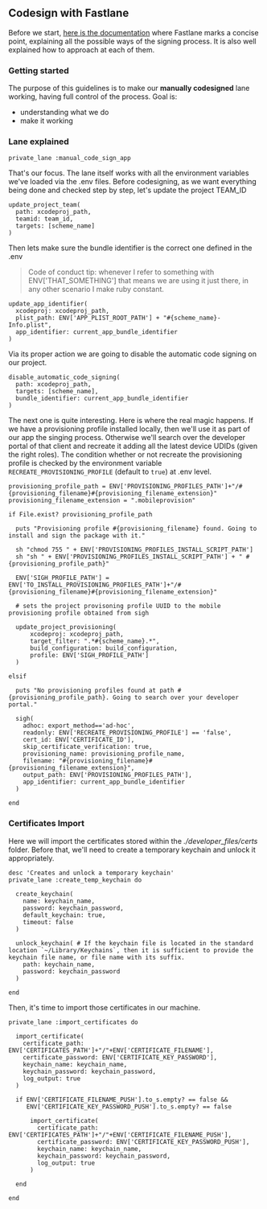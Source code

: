 ## Codesign with Fastlane

Before we start, [here is the documentation](https://docs.fastlane.tools/codesigning/getting-started/#codesigning-concepts) where Fastlane marks a concise point, explaining all the possible ways of the signing process. It is also well explained how to approach at each of them.

### Getting started

The purpose of this guidelines is to make our **manually codesigned** lane working, having full control of the process.
Goal is:

- understanding what we do
- make it working

### Lane explained

```
private_lane :manual_code_sign_app
```

That's our focus.
The lane itself works with all the environment variables we've loaded via the .env files.
Before codesigning, as we want everything being done and checked step by step, let's update the project TEAM_ID

```
update_project_team(
  path: xcodeproj_path,
  teamid: team_id,
  targets: [scheme_name]
)
```

Then lets make sure the bundle identifier is the correct one defined in the .env

> Code of conduct tip: whenever I refer to something with ENV['THAT_SOMETHING'] that means we are using it just there, in any other scenario I make ruby constant.

```
update_app_identifier(
  xcodeproj: xcodeproj_path,
  plist_path: ENV['APP_PLIST_ROOT_PATH'] + "#{scheme_name}-Info.plist",
  app_identifier: current_app_bundle_identifier
)
```

Via its proper action we are going to disable the automatic code signing on our project.

```
disable_automatic_code_signing(
  path: xcodeproj_path,
  targets: [scheme_name],
  bundle_identifier: current_app_bundle_identifier
)
```

The next one is quite interesting. Here is where the real magic happens.
If we have a provisioning profile installed locally, then we'll use it as part of our app the singing process.
Otherwise we'll search over the developer portal of that client and recreate it adding all the latest device UDIDs (given the right roles).
The condition whether or not recreate the provisioning profile is checked by the environment variable `RECREATE_PROVISIONING_PROFILE` (default to `true`) at .env level.

```
provisioning_profile_path = ENV['PROVISIONING_PROFILES_PATH']+"/#{provisioning_filename}#{provisioning_filename_extension}"
provisioning_filename_extension = ".mobileprovision"

if File.exist? provisioning_profile_path

  puts "Provisioning profile #{provisioning_filename} found. Going to install and sign the package with it."

  sh "chmod 755 " + ENV['PROVISIONING_PROFILES_INSTALL_SCRIPT_PATH']
  sh "sh " + ENV['PROVISIONING_PROFILES_INSTALL_SCRIPT_PATH'] + " #{provisioning_profile_path}"

  ENV['SIGH_PROFILE_PATH'] = ENV['TO_INSTALL_PROVISIONING_PROFILES_PATH']+"/#{provisioning_filename}#{provisioning_filename_extension}"

  # sets the project provisoning profile UUID to the mobile provisioning profile obtained from sigh

  update_project_provisioning(
      xcodeproj: xcodeproj_path,
      target_filter: ".*#{scheme_name}.*",
      build_configuration: build_configuration,
      profile: ENV['SIGH_PROFILE_PATH']
  )

elsif

  puts "No provisioning profiles found at path #{provisioning_profile_path}. Going to search over your developer portal."

  sigh(
    adhoc: export_method=='ad-hoc',
    readonly: ENV['RECREATE_PROVISIONING_PROFILE'] == 'false',
    cert_id: ENV['CERTIFICATE_ID'],
    skip_certificate_verification: true,
    provisioning_name: provisioning_profile_name,
    filename: "#{provisioning_filename}#{provisioning_filename_extension}",
    output_path: ENV['PROVISIONING_PROFILES_PATH'],
    app_identifier: current_app_bundle_identifier
  )

end

```

### Certificates Import

Here we will import the certificates stored within the _./developer_files/certs_ folder.
Before that, we'll need to create a temporary keychain and unlock it appropriately.

```
desc 'Creates and unlock a temporary keychain'
private_lane :create_temp_keychain do

  create_keychain(
    name: keychain_name,
    password: keychain_password,
    default_keychain: true,
    timeout: false
  )

  unlock_keychain( # If the keychain file is located in the standard location `~/Library/Keychains`, then it is sufficient to provide the keychain file name, or file name with its suffix.
    path: keychain_name,
    password: keychain_password
  )

end

```

Then, it's time to import those certificates in our machine.

```
private_lane :import_certificates do

  import_certificate(
    certificate_path: ENV['CERTIFICATES_PATH']+"/"+ENV['CERTIFICATE_FILENAME'],
    certificate_password: ENV['CERTIFICATE_KEY_PASSWORD'],
    keychain_name: keychain_name,
    keychain_password: keychain_password,
    log_output: true
  )

  if ENV['CERTIFICATE_FILENAME_PUSH'].to_s.empty? == false &&
     ENV['CERTIFICATE_KEY_PASSWORD_PUSH'].to_s.empty? == false

      import_certificate(
        certificate_path: ENV['CERTIFICATES_PATH']+"/"+ENV['CERTIFICATE_FILENAME_PUSH'],
        certificate_password: ENV['CERTIFICATE_KEY_PASSWORD_PUSH'],
        keychain_name: keychain_name,
        keychain_password: keychain_password,
        log_output: true
      )

  end

end

```
